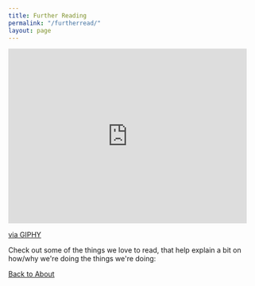 ```yaml
---
title: Further Reading
permalink: "/furtherread/"
layout: page
---
```


<iframe src="https://giphy.com/embed/WoWm8YzFQJg5i" width="480" height="351" frameBorder="0" class="giphy-embed" allowFullScreen></iframe><p><a href="https://giphy.com/gifs/cartoons-comics-sea-reading-WoWm8YzFQJg5i">via GIPHY</a></p>

Check out some of the things we love to read, that help explain a bit on how/why we're doing the things we're doing:



[Back to About](/about.md)
